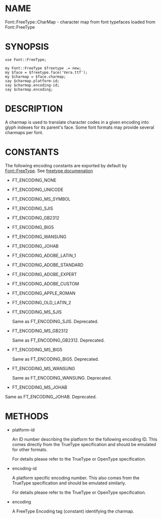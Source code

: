 # NAME

Font::FreeType::CharMap - character map from font typefaces loaded from Font::FreeType

# SYNOPSIS

    use Font::FreeType;

    my Font::FreeType $freetype .= new;
    my $face = $freetype.face('Vera.ttf');
    my $charmap = $face.charmap;
    say $charmap.platform-id;
    say $charmap.encoding-id;
    say $charmap.encoding;

# DESCRIPTION

A charmap is used to translate character codes in a given encoding into glyph
indexes for its parent's face. Some font formats may provide several charmaps
per font.

# CONSTANTS

The following encoding constants are exported by default by [Font::FreeType](FreeType.md).
See [freetype documenation](http://www.freetype.org/freetype2/docs/reference/ft2-base_interface.html#FT_Encoding)

  - FT\_ENCODING\_NONE

  - FT\_ENCODING\_UNICODE

  - FT\_ENCODING\_MS\_SYMBOL

  - FT\_ENCODING\_SJIS

  - FT\_ENCODING\_GB2312

  - FT\_ENCODING\_BIG5

  - FT\_ENCODING\_WANSUNG

  - FT\_ENCODING\_JOHAB

  - FT\_ENCODING\_ADOBE\_LATIN\_1

  - FT\_ENCODING\_ADOBE\_STANDARD

  - FT\_ENCODING\_ADOBE\_EXPERT

  - FT\_ENCODING\_ADOBE\_CUSTOM

  - FT\_ENCODING\_APPLE\_ROMAN

  - FT\_ENCODING\_OLD\_LATIN\_2

  - FT\_ENCODING\_MS\_SJIS

    Same as FT\_ENCODING\_SJIS. Deprecated.

  - FT\_ENCODING\_MS\_GB2312

    Same as FT\_ENCODING\_GB2312. Deprecated.

  - FT\_ENCODING\_MS\_BIG5

    Same as FT\_ENCODING\_BIG5. Deprecated.

  - FT\_ENCODING\_MS\_WANSUNG

    Same as FT\_ENCODING\_WANSUNG. Deprecated.

  - FT\_ENCODING\_MS\_JOHAB

Same as FT\_ENCODING\_JOHAB. Deprecated.

# METHODS

- platform-id

    An ID number describing the platform for the following encoding ID. This comes directly from the TrueType specification and should be emulated for other formats.

    For details please refer to the TrueType or OpenType specification.

- encoding-id

    A platform specific encoding number. This also comes from the TrueType specification and should be emulated similarly.

    For details please refer to the TrueType or OpenType specification.

- encoding

    A FreeType Encoding tag (constant) identifying the charmap.
